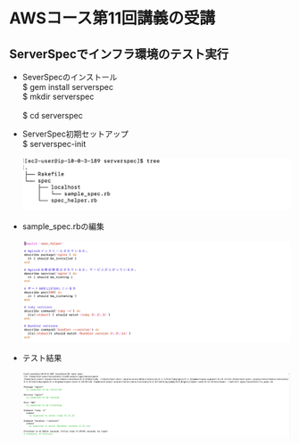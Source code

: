 # AWSコース第11回講義の受講

## ServerSpecでインフラ環境のテスト実行
* SeverSpecのインストール<br>
  $ gem install serverspec<br>
  $ mkdir serverspec<br>  
  $ cd serverspec<br>

* ServerSpec初期セットアップ<br>
  $ serverspec-init<br><br>
![tree](images11/tree.png)

* sample_spec.rbの編集<br><br>
![sample_spec.rb](images11/lecture11-testcode.png)

* テスト結果<br><br>
![テスト](images11/serverspec-test.png)